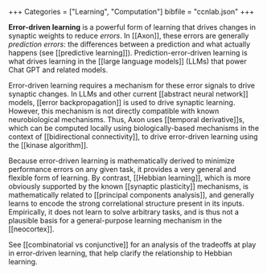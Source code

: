 +++
Categories = ["Learning", "Computation"]
bibfile = "ccnlab.json"
+++

**Error-driven learning** is a powerful form of learning that drives changes in synaptic weights to reduce _errors_. In [[Axon]], these errors are generally _prediction errors_: the differences between a prediction and what actually happens (see [[predictive learning]]). Prediction-error-driven learning is what drives learning in the [[large language models]] (LLMs) that power Chat GPT and related models.

Error-driven learning requires a mechanism for these error signals to drive synaptic changes. In LLMs and other current [[abstract neural network]] models, [[error backpropagation]] is used to drive synaptic learning. However, this mechanism is not directly compatible with known neurobiological mechanisms. Thus, Axon uses [[temporal derivative]]s, which can be computed locally using biologically-based mechanisms in the context of [[bidirectional connectivity]], to drive error-driven learning using the [[kinase algorithm]].

Because error-driven learning is mathematically derived to minimize performance errors on any given task, it provides a very general and flexible form of learning. By contrast, [[Hebbian learning]], which is more obviously supported by the known [[synaptic plasticity]] mechanisms, is mathematically related to [[principal components analysis]], and generally learns to encode the strong correlational structure present in its inputs. Empirically, it does not learn to solve arbitrary tasks, and is thus not a plausible basis for a general-purpose learning mechanism in the [[neocortex]].

See [[combinatorial vs conjunctive]] for an analysis of the tradeoffs at play in error-driven learning, that help clarify the relationship to Hebbian learning.


